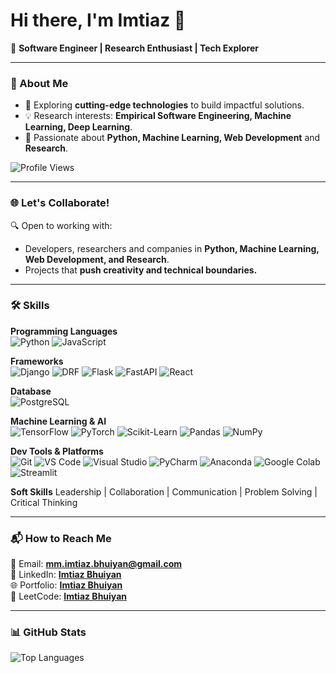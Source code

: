 # Hi there, I'm Imtiaz 👋

🎯 **Software Engineer | Research Enthusiast | Tech Explorer**

---

### 🚀 About Me
- 🔭 Exploring **cutting-edge technologies** to build impactful solutions.
- 💡 Research interests: **Empirical Software Engineering, Machine Learning, Deep Learning**.
- 🌟 Passionate about **Python, Machine Learning, Web Development** and **Research**.

![Profile Views](https://komarev.com/ghpvc/?username=ImtiazBhuiyan&label=Profile%20views&color=0e75b6&style=flat)

---

### 🌐 Let's Collaborate!
🔍 Open to working with:
- Developers, researchers and companies in **Python, Machine Learning, Web Development, and Research**.
- Projects that **push creativity and technical boundaries.**

---

### 🛠️ Skills
**Programming Languages**  
![Python](https://img.shields.io/badge/Python-3776AB?style=flat&logo=python&logoColor=white)
![JavaScript](https://img.shields.io/badge/JavaScript-F7DF1E?style=flat&logo=javascript&logoColor=black)

**Frameworks**  
![Django](https://img.shields.io/badge/Django-092E20?style=flat&logo=django&logoColor=white)
![DRF](https://img.shields.io/badge/Django%20REST-ff1709?style=flat&logo=django&logoColor=white)
![Flask](https://img.shields.io/badge/Flask-000000?style=flat&logo=flask&logoColor=white)
![FastAPI](https://img.shields.io/badge/FastAPI-009688?style=flat&logo=fastapi&logoColor=white)
![React](https://img.shields.io/badge/React-20232A?style=flat&logo=react&logoColor=61DAFB)

**Database**  
![PostgreSQL](https://img.shields.io/badge/PostgreSQL-316192?style=flat&logo=postgresql&logoColor=white)

**Machine Learning & AI**  
![TensorFlow](https://img.shields.io/badge/TensorFlow-FF6F00?style=flat&logo=tensorflow&logoColor=white)
![PyTorch](https://img.shields.io/badge/PyTorch-EE4C2C?style=flat&logo=pytorch&logoColor=white)
![Scikit-Learn](https://img.shields.io/badge/Scikit--Learn-F7931E?style=flat&logo=scikit-learn&logoColor=white)
![Pandas](https://img.shields.io/badge/Pandas-150458?style=flat&logo=pandas&logoColor=white)
![NumPy](https://img.shields.io/badge/NumPy-013243?style=flat&logo=numpy&logoColor=white)

**Dev Tools & Platforms**  
![Git](https://img.shields.io/badge/Git-F05032?style=flat&logo=git&logoColor=white)
![VS Code](https://img.shields.io/badge/VS%20Code-007ACC?style=flat&logo=visual-studio-code&logoColor=white)
![Visual Studio](https://img.shields.io/badge/Visual%20Studio-5C2D91?style=flat&logo=visualstudio&logoColor=white)
![PyCharm](https://img.shields.io/badge/PyCharm-000000?style=flat&logo=pycharm&logoColor=white)
![Anaconda](https://img.shields.io/badge/Anaconda-44A833?style=flat&logo=anaconda&logoColor=white)
![Google Colab](https://img.shields.io/badge/Colab-F9AB00?style=flat&logo=googlecolab&logoColor=white)
![Streamlit](https://img.shields.io/badge/Streamlit-FF4B4B?style=flat&logo=streamlit&logoColor=white)

**Soft Skills** 
Leadership | Collaboration | Communication | Problem Solving | Critical Thinking

---

### 📬 How to Reach Me
📧 Email: **[mm.imtiaz.bhuiyan@gmail.com](mailto:mm.imtiaz.bhuiyan@gmail.com)**  
💼 LinkedIn: **[Imtiaz Bhuiyan](https://www.linkedin.com/in/imtiaz-bhuiyan000/)**   
🌐 Portfolio: **[Imtiaz Bhuiyan](https://imtiaz-bhuiyan.vercel.app/)**   
🔗 LeetCode: **[Imtiaz Bhuiyan](https://leetcode.com/u/imtiazzzzz/)**

---

### 📊 GitHub Stats

![Top Languages](https://github-readme-stats.vercel.app/api/top-langs/?username=ImtiazBhuiyan&layout=compact&theme=radical)  





